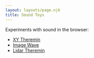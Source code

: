 ```yaml
---
layout: layouts/page.njk
title: Sound Toys
---
```


Experiments with sound in the browser:

* [XY Theremin](xy-theremin)
* [Image Wave](image-wave)
* [Lidar Theremin](lidar-theremin)